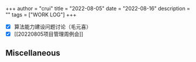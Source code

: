 +++
author = "crui"
title = "2022-08-05"
date = "2022-08-16"
description = ""
tags = ["WORK LOG"]
+++

- [x] 算法能力建设问题讨论（毛元喜）
- [x] [[20220805项目管理周例会]]

## Miscellaneous

